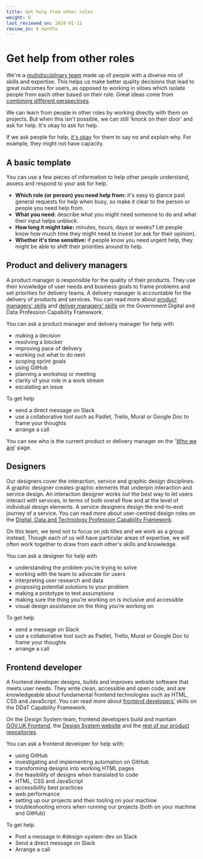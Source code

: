 ```yaml
---
title: Get help from other roles
weight: 6
last_reviewed_on: 2024-01-12
review_in: 6 months
---
```


# Get help from other roles

We're a [multidisciplinary team](https://www.gov.uk/service-manual/service-standard/point-6-have-a-multidisciplinary-team) made up of people with a diverse mix of skills and expertise. This helps us make better quality decisions that lead to great outcomes for users, as opposed to working in siloes which isolate people from each other based on their role. Great ideas come from [combining different perspectives](https://gds.blog.gov.uk/2016/02/01/professions-and-boldness/).

We can learn from people in other roles by working directly with them on projects. But when this isn't possible, we can still 'knock on their door' and ask for help. It's okay to ask for help.

If we ask people for help, [it's okay](https://govdesign.tumblr.com/post/144909646023/download-the-poster-its-ok-to) for them to say no and explain why. For example, they might not have capacity.

## A basic template

You can use a few pieces of information to help other people understand, assess and respond to your ask for help.

- **Which role (or person) you need help from:** it's easy to glance past general requests for help when busy, so make it clear to the person or people you need help from.
- **What you need:** describe what you might need someone to do and what their input helps unblock.
- **How long it might take:** minutes, hours, days or weeks? Let people know how much time they might need to invest (or ask for their opinion).
- **Whether it's time sensitive:** if people know you need urgent help, they might be able to shift their priorities around to help.

## Product and delivery managers

A product manager is responsible for the quality of their products. They use their knowledge of user needs and business goals to frame problems and set priorities for delivery teams. A delivery manager is accountable for the delivery of products and services. You can read more about [product managers' skills](https://ddat-capability-framework.service.gov.uk/product-manager.html) and [deliver managers' skills](https://ddat-capability-framework.service.gov.uk/delivery-manager.html) on the Government Digital and Data Profession Capability Framework.

You can ask a product manager and delivery manager for help with

- making a decision
- resolving a blocker
- improving pace of delivery
- working out what to do next
- scoping sprint goals
- using GitHub
- planning a workshop or meeting
- clarity of your role in a work stream
- escalating an issue

To get help

- send a direct message on Slack
- use a collaborative tool such as Padlet, Trello, Mural or Google Doc to frame your thoughts
- arrange a call

You can see who is the current product or delivery manager on the '[Who we are](/who-we-are/)' page.

## Designers

Our designers cover the interaction, service and graphic design disciplines. A graphic designer creates graphic elements that underpin interaction and service design. An interaction designer works out the best way to let users interact with services, in terms of both overall flow and at the level of individual design elements. A service designers design the end-to-end journey of a service. You can read more about user-centred design roles on the [Digital, Data and Technology Profession Capability Framework](https://ddat-capability-framework.service.gov.uk/).

On this team, we tend not to focus on job titles and we work as a group instead. Though each of us will have particular areas of expertise, we will often work together to draw from each other's skills and knowledge.

You can ask a designer for help with

- understanding the problem you’re trying to solve
- working with the team to advocate for users
- interpreting user research and data
- proposing potential solutions to your problem
- making a prototype to test assumptions
- making sure the thing you’re working on is inclusive and accessible
- visual design assistance on the thing you’re working on

To get help

- send a message on Slack
- use a collaborative tool such as Padlet, Trello, Mural or Google Doc to frame your thoughts
- arrange a call

## Frontend developer

A frontend developer designs, builds and improves website software that meets user needs. They write clean, accessible and open code, and are knowledgeable about fundamental frontend technologies such as HTML, CSS and JavaScript. You can read more about [frontend developers’](https://ddat-capability-framework.service.gov.uk/frontend-developer.html) skills on the DDaT Capability Framework.

On the Design System team, frontend developers build and maintain [GOV.UK Frontend](https://github.com/alphagov/govuk-frontend/), the [Design System website](https://github.com/alphagov/govuk-design-system) and the [rest of our product repositories](/what-we-do/#our-products).

You can ask a frontend developer for help with:

- using GitHub
- investigating and implementing automation on GitHub
- transforming designs into working HTML pages
- the feasibility of designs when translated to code
- HTML, CSS and JavaScript
- accessibility best practices
- web performance
- setting up our projects and their tooling on your machine
- troubleshooting errors when running our projects (both on your machine and GitHub)

To get help

- Post a message in #design-system-dev on Slack
- Send a direct message on Slack
- Arrange a call
